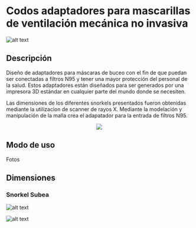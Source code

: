 # Codos adaptadores para mascarillas de ventilación mecánica no invasiva

![alt text](https://user-images.githubusercontent.com/28406528/84447738-dcaffb00-ac16-11ea-9b1c-9201218a57f6.jpeg)

## Descripción

Diseño de adaptadores para máscaras de buceo con el fin de que puedan ser conectadas a filtros N95 y tener una mayor protección del personal de la salud. Estos adaptadores están diseñados para ser generados por una impresora 3D estándar en cualquier parte del mundo donde se necesiten.

Las dimensiones de los diferentes snorkels presentados fueron obtenidas mediante la utilizacion de scanner de rayos X. Mediante la modelación y manipulación de la malla crea el adapatador para la entrada de filtros N95.

<p align="center"> 
<img src="https://user-images.githubusercontent.com/28406528/84446638-ef750080-ac13-11ea-83d6-88b0b00f9803.jpeg">
</p>


## Modo de uso

Fotos

## Dimensiones

### Snorkel Subea
![alt text](https://user-images.githubusercontent.com/28406528/84447860-34e6fd00-ac17-11ea-93d9-3e19a2101fba.png)


![alt text](https://user-images.githubusercontent.com/66433884/83801627-76a40080-a677-11ea-8661-da71d856db8a.png)
